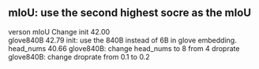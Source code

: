 mIoU: use the second highest socre as the mIoU
----------------------------
verson      mIoU    Change
init        42.00   
glove840B   42.79   init: use the 840B instead of 6B in glove embedding.
head_nums   40.66   glove840B: change head_nums to 8 from 4
droprate            glove840B: change droprate from 0.1 to 0.2

